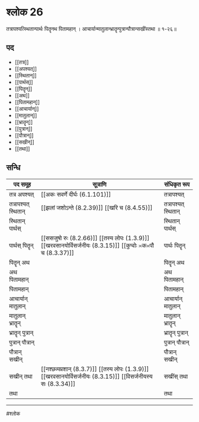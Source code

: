 # श्लोक 26

तत्रापश्यत्स्थितान्पार्थः पितॄनथ पितामहान् ।
आचार्यान्मातुलान्भ्रातॄन्पुत्रान्पौत्रान्सखींस्तथा ॥ १-२६॥


## पद 

- [[तत्र]]
- [[अपश्यत्]]
- [[स्थितान्]]
- [[पार्थस्]]
- [[पितॄन्]]
- [[अथ]]
- [[पितामहान्]]
- [[आचार्यान्]]
- [[मातुलान्]]
- [[भ्रातॄन्]]
- [[पुत्रान्]]
- [[पौत्रान्]]
- [[सखीन्]]
- [[तथा]]

## सन्धि

| पद समूह | सूत्राणि | संधिकृत रूप |
| ----- | ----- | ----- |
| तत्र अपश्यत् |  [[अकः सवर्णे दीर्घः (6.1.101)]] | तत्रापश्यत् |
| तत्रापश्यत् स्थितान् |  [[झलां जशोऽन्ते (8.2.39)]] [[खरि च (8.4.55)]] | तत्रापश्यत् स्थितान् |
| स्थितान् पार्थस् |  | स्थितान् पार्थस् |
| पार्थस् पितॄन् |  [[ससजुषो रुः (8.2.66)]] [[तस्य लोपः (1.3.9)]] [[खरवसानयोर्विसर्जनीयः (8.3.15)]] [[कुप्वोः ≍क≍पौ च (8.3.37)]] | पार्थः पितॄन् |
| पितॄन् अथ |  | पितॄन् अथ |
| अथ पितामहान् |  | अथ पितामहान् |
| पितामहान् |  | पितामहान् |
| आचार्यान् मातुलान् |  | आचार्यान् मातुलान् |
| मातुलान् भ्रातॄन् |  | मातुलान् भ्रातॄन् |
| भ्रातॄन् पुत्रान् |  | भ्रातॄन् पुत्रान् |
| पुत्रान् पौत्रान् |  | पुत्रान् पौत्रान् |
| पौत्रान् सखीन् |  | पौत्रान् सखीन् |
| सखीन् तथा |  [[नश्छव्यप्रशान् (8.3.7)]] [[तस्य लोपः (1.3.9)]] [[खरवसानयोर्विसर्जनीयः (8.3.15)]] [[विसर्जनीयस्य सः (8.3.34)]] | सखींस् तथा |
| तथा |  | तथा |


---

#श्लोक